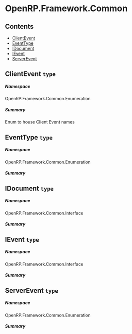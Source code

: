 <a name='assembly'></a>
# OpenRP.Framework.Common

## Contents

- [ClientEvent](#T-OpenRP-Framework-Common-Enumeration-ClientEvent 'OpenRP.Framework.Common.Enumeration.ClientEvent')
- [EventType](#T-OpenRP-Framework-Common-Enumeration-EventType 'OpenRP.Framework.Common.Enumeration.EventType')
- [IDocument](#T-OpenRP-Framework-Common-Interface-IDocument 'OpenRP.Framework.Common.Interface.IDocument')
- [IEvent](#T-OpenRP-Framework-Common-Interface-IEvent 'OpenRP.Framework.Common.Interface.IEvent')
- [ServerEvent](#T-OpenRP-Framework-Common-Enumeration-ServerEvent 'OpenRP.Framework.Common.Enumeration.ServerEvent')

<a name='T-OpenRP-Framework-Common-Enumeration-ClientEvent'></a>
## ClientEvent `type`

##### Namespace

OpenRP.Framework.Common.Enumeration

##### Summary

Enum to house Client Event names

<a name='T-OpenRP-Framework-Common-Enumeration-EventType'></a>
## EventType `type`

##### Namespace

OpenRP.Framework.Common.Enumeration

##### Summary



<a name='T-OpenRP-Framework-Common-Interface-IDocument'></a>
## IDocument `type`

##### Namespace

OpenRP.Framework.Common.Interface

##### Summary



<a name='T-OpenRP-Framework-Common-Interface-IEvent'></a>
## IEvent `type`

##### Namespace

OpenRP.Framework.Common.Interface

##### Summary



<a name='T-OpenRP-Framework-Common-Enumeration-ServerEvent'></a>
## ServerEvent `type`

##### Namespace

OpenRP.Framework.Common.Enumeration

##### Summary


